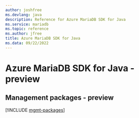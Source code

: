 ```yaml
---
author: joshfree
ms.devlang: java
description: Reference for Azure MariaDB SDK for Java
ms.service: mariadb
ms.topic: reference
ms.author: jfree
title: Azure MariaDB SDK for Java
ms.data: 09/22/2022
---
```

# Azure MariaDB SDK for Java - preview

## Management packages - preview
[!INCLUDE [mgmt-packages](mariadb-mgmt-index.md)]